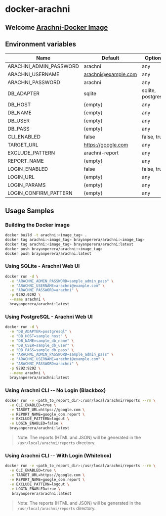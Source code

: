 # docker-arachni

## Welcome [Arachni-Docker Image](https://github.com/brayanperera/arachni-docker) 

## Environment variables
| Name  | Default | Options |
| ------------- | ------------- | ------------- |
| ARACHNI_ADMIN_PASSWORD | arachni | any |
| ARACHNI_USERNAME | arachni@example.com | any |
| ARACHNI_PASSWORD | arachni | any |
| DB_ADAPTER | sqlite | sqlite, postgresql |
| DB_HOST | {empty} | any |
| DB_NAME | {empty} | any |
| DB_USER | {empty} | any |
| DB_PASS | {empty} | any |
| CLI_ENABLED | false | false, true |
| TARGET_URL | https://google.com | any |
| EXCLUDE_PATTERN | arachni-report | any |
| REPORT_NAME | {empty} | any |
| LOGIN_ENABLED | false | false, true |
| LOGIN_URL | {empty} | any |
| LOGIN_PARAMS | {empty} | any |
| LOGIN_CONFIRM_PATTERN | {empty} | any |

## Usage Samples

### Building the Docker image

````bash
docker build -t arachni:<image_tag> .
docker tag arachni:<image_tag> brayanperera/arachni:<image_tag>
docker tag arachni:<image_tag> brayanperera/arachni:latest
docker push brayanperera/arachni:<image_tag>
docker push brayanperera/arachni:latest
````


### Using SQLite - Arachni Web UI

```bash
docker run -d \
  -e "ARACHNI_ADMIN_PASSWORD=sample_admin_pass" \
  -e "ARACHNI_USERNAME=arachni@example.com" \
  -e "ARACHNI_PASSWORD=arachni" \
  -p 9292:9292 \
  --name arachni \
  brayanperera/arachni:latest
```

### Using PostgreSQL - Arachni Web UI
```bash
docker run -d \
  -e "DB_ADAPTER=postgresql" \
  -e "DB_HOST=sample_host" \
  -e "DB_NAME=sample_db_name" \
  -e "DB_USER=sample_db_user" \
  -e "DB_PASS=sample_db_pass" \
  -e "ARACHNI_ADMIN_PASSWORD=sample_admin_pass" \
  -e "ARACHNI_USERNAME=arachni@example.com" \
  -e "ARACHNI_PASSWORD=arachni" \
  -p 9292:9292 \
  --name arachni \
  brayanperera/arachni:latest
```

### Using Arachni CLI -- No Login (Blackbox)

```bash
docker run -v <path_to_report_dir>:/usr/local/arachni/reports --rm \
  -e CLI_ENABLED=true \
  -e TARGET_URL=https://google.com \
  -e REPORT_NAME=google_com.report \
  -e EXCLUDE_PATTERN=logout \
  -e LOGIN_ENABLED=false \
  brayanperera/arachni:latest
```

> Note: The reports (HTML and JSON) will be generated in the `/usr/local/arachni/reports` directory.

### Using Arachni CLI -- With Login (Whitebox)

```bash
docker run -v <path_to_report_dir>:/usr/local/arachni/reports --rm \
  -e CLI_ENABLED=true \
  -e TARGET_URL=https://google.com \
  -e REPORT_NAME=google_com.report \
  -e EXCLUDE_PATTERN=logout \
  -e LOGIN_ENABLED=true \
   brayanperera/arachni:latest
```

> Note: The reports (HTML and JSON) will be generated in the `/usr/local/arachni/reports` directory.
